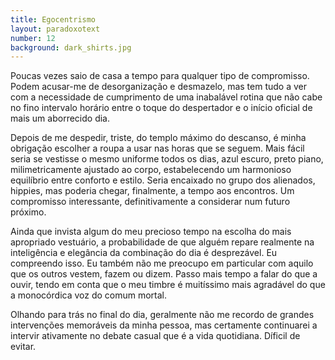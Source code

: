 ```yaml
---
title: Egocentrismo
layout: paradoxotext
number: 12
background: dark_shirts.jpg
---
```


Poucas vezes saio de casa a tempo para qualquer tipo de compromisso. Podem acusar-me de desorganização e desmazelo, mas tem tudo a ver com a necessidade de cumprimento de uma inabalável rotina que não cabe no fino intervalo horário entre o toque do despertador e o início oficial de mais um aborrecido dia.

Depois de me despedir, triste, do templo máximo do descanso, é minha obrigação escolher a roupa a usar nas horas que se seguem. Mais fácil seria se vestisse o mesmo uniforme todos os dias, azul escuro, preto piano, milimetricamente ajustado ao corpo, estabelecendo um harmonioso equilíbrio entre conforto e estilo. Seria encaixado no grupo dos alienados, hippies, mas poderia chegar, finalmente, a tempo aos encontros. Um compromisso interessante, definitivamente a considerar num futuro próximo.

Ainda que invista algum do meu precioso tempo na escolha do mais apropriado vestuário, a probabilidade de que alguém repare realmente na inteligência e elegância da combinação do dia é desprezável. Eu compreendo isso. Eu também não me preocupo em particular com aquilo que os outros vestem, fazem ou dizem. Passo mais tempo a falar do que a ouvir, tendo em conta que o meu timbre é muitíssimo mais agradável do que a monocórdica voz do comum mortal.

Olhando para trás no final do dia, geralmente não me recordo de grandes intervenções memoráveis da minha pessoa, mas certamente continuarei a intervir ativamente no debate casual que é a vida quotidiana. Díficil de evitar.
